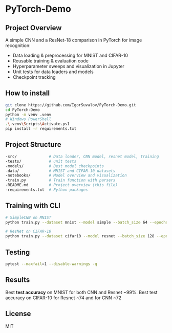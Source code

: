# PyTorch-Demo


## Project Overview
A simple CNN and a ResNet-18 comparison in PyTorch for image recognition:
- Data loading & preprocessing for MNIST and CIFAR-10  
- Reusable training & evaluation code  
- Hyperparameter sweeps and visualization in Jupyter 
- Unit tests for data loaders and models 
- Checkpoint tracking

## How to install

```bash
git clone https://github.com/IgorSuvalov/PyTorch‑Demo.git
cd PyTorch-Demo
python -m venv .venv
# Windows PowerShell
.\.venv\Scripts\Activate.ps1
pip install -r requirements.txt
```

## Project Structure
```bash
-src/              # Data loader, CNN model, resnet model, training
-tests/            # unit tests
-models/           # Best model checkpoints
-data/             # MNIST and CIFAR-10 datasets
-notebooks/        # Model overview and visualization
-train.py          # Train function with parsers
-README.md         # Project overview (this file)
-requirements.txt  # Python packages
```

## Training with CLI
```bash
# SimpleCNN on MNIST
python train.py --dataset mnist --model simple --batch_size 64 --epochs 10 --lr 1e-3 --data_dir data --model_dir models/simple_mnist 

# ResNet on CIFAR-10
python train.py --dataset cifar10 --model resnet --batch_size 128 --epochs 20 --lr 0.01 --data_dir data --model_dir models/resnet_cifar --momentum 0.9
```

## Testing
```bash
pytest --maxfail=1 --disable-warnings -q
```

## Results
Best **test accuracy** on MNIST for both CNN and Resnet ~99%. Best test accuracy on CIFAR-10 for Resnet ~74 and for CNN ~72

## License
MIT

